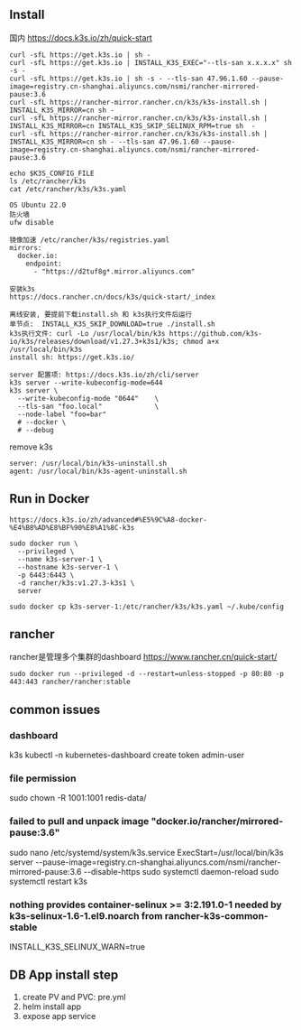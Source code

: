 ## Install
国内 https://docs.k3s.io/zh/quick-start
```shell
curl -sfL https://get.k3s.io | sh -
curl -sfL https://get.k3s.io | INSTALL_K3S_EXEC="--tls-san x.x.x.x" sh -s -
curl -sfL https://get.k3s.io | sh -s - --tls-san 47.96.1.60 --pause-image=registry.cn-shanghai.aliyuncs.com/nsmi/rancher-mirrored-pause:3.6
curl -sfL https://rancher-mirror.rancher.cn/k3s/k3s-install.sh | INSTALL_K3S_MIRROR=cn sh - 
curl -sfL https://rancher-mirror.rancher.cn/k3s/k3s-install.sh | INSTALL_K3S_MIRROR=cn INSTALL_K3S_SKIP_SELINUX_RPM=true sh  -
curl -sfL https://rancher-mirror.rancher.cn/k3s/k3s-install.sh | INSTALL_K3S_MIRROR=cn sh - --tls-san 47.96.1.60 --pause-image=registry.cn-shanghai.aliyuncs.com/nsmi/rancher-mirrored-pause:3.6 

echo $K3S_CONFIG_FILE
ls /etc/rancher/k3s
cat /etc/rancher/k3s/k3s.yaml
```

```
OS Ubuntu 22.0
防火墙
ufw disable
```
```
镜像加速 /etc/rancher/k3s/registries.yaml
mirrors:
  docker.io:
    endpoint:
      - "https://d2tuf8g*.mirror.aliyuncs.com"
```
```
安装k3s
https://docs.rancher.cn/docs/k3s/quick-start/_index     

离线安装, 要提前下载install.sh 和 k3s执行文件后运行
单节点:  INSTALL_K3S_SKIP_DOWNLOAD=true ./install.sh
k3s执行文件: curl -Lo /usr/local/bin/k3s https://github.com/k3s-io/k3s/releases/download/v1.27.3+k3s1/k3s; chmod a+x /usr/local/bin/k3s
install sh: https://get.k3s.io/

server 配置项: https://docs.k3s.io/zh/cli/server
k3s server --write-kubeconfig-mode=644
k3s server \
  --write-kubeconfig-mode "0644"    \
  --tls-san "foo.local"             \
  --node-label "foo=bar"
  # --docker \
  # --debug 

```
remove k3s
```
server: /usr/local/bin/k3s-uninstall.sh
agent: /usr/local/bin/k3s-agent-uninstall.sh

```
## Run in Docker
```
https://docs.k3s.io/zh/advanced#%E5%9C%A8-docker-%E4%B8%AD%E8%BF%90%E8%A1%8C-k3s

sudo docker run \
  --privileged \
  --name k3s-server-1 \
  --hostname k3s-server-1 \
  -p 6443:6443 \
  -d rancher/k3s:v1.27.3-k3s1 \
  server

sudo docker cp k3s-server-1:/etc/rancher/k3s/k3s.yaml ~/.kube/config
```
## rancher
rancher是管理多个集群的dashboard
https://www.rancher.cn/quick-start/
```
sudo docker run --privileged -d --restart=unless-stopped -p 80:80 -p 443:443 rancher/rancher:stable
```

## common issues
### dashboard
k3s kubectl -n kubernetes-dashboard create token admin-user
### file permission
sudo chown -R 1001:1001 redis-data/
### failed to pull and unpack image "docker.io/rancher/mirrored-pause:3.6"
sudo nano /etc/systemd/system/k3s.service
ExecStart=/usr/local/bin/k3s server --pause-image=registry.cn-shanghai.aliyuncs.com/nsmi/rancher-mirrored-pause:3.6 --disable-https
sudo systemctl daemon-reload
sudo systemctl restart k3s
### nothing provides container-selinux >= 3:2.191.0-1 needed by k3s-selinux-1.6-1.el9.noarch from rancher-k3s-common-stable
INSTALL_K3S_SELINUX_WARN=true

## DB App install step
1. create PV and PVC: pre.yml
2. helm install app
3. expose app service 